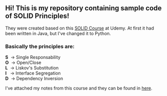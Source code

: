 ## Hi! This is my repository containing sample code of SOLID Principles!

They were created based on this [SOLID Course](https://www.udemy.com/course/solid-design/) at Udemy.
At first it had been written in Java, but I've changed it to Python.

### Basically the principles are:

__S__&nbsp; -> Single Responsability\
__O__&nbsp; -> Open/Close\
__L__&nbsp; -> Liskov's Substitution\
__I__&nbsp;&nbsp; -> Interface Segregation\
__D__&nbsp; -> Dependency Inversion

I've attached my notes from this course and they can be found in [here](/notes/SOLID%20Principles%20Notes.pdf).

